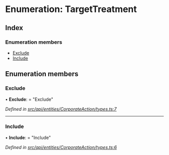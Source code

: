 # Enumeration: TargetTreatment

## Index

### Enumeration members

* [Exclude](targettreatment.md#exclude)
* [Include](targettreatment.md#include)

## Enumeration members

###  Exclude

• **Exclude**: = "Exclude"

*Defined in [src/api/entities/CorporateAction/types.ts:7](https://github.com/PolymathNetwork/polymesh-sdk/blob/44d12f59/src/api/entities/CorporateAction/types.ts#L7)*

___

###  Include

• **Include**: = "Include"

*Defined in [src/api/entities/CorporateAction/types.ts:6](https://github.com/PolymathNetwork/polymesh-sdk/blob/44d12f59/src/api/entities/CorporateAction/types.ts#L6)*

